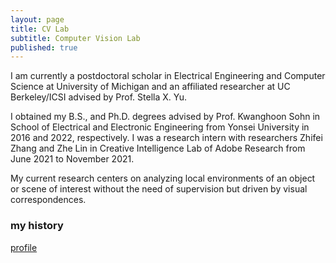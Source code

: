 ```yaml
---
layout: page
title: CV Lab
subtitle: Computer Vision Lab
published: true
---
```


I am currently a postdoctoral scholar in Electrical Engineering and Computer Science at University of Michigan and an affiliated researcher at UC Berkeley/ICSI advised by Prof. Stella X. Yu.

I obtained my B.S., and Ph.D. degrees advised by Prof. Kwanghoon Sohn in School of Electrical and Electronic Engineering from Yonsei University in 2016 and 2022, respectively. I was a research intern with researchers Zhifei Zhang and Zhe Lin in Creative Intelligence Lab of Adobe Research from June 2021 to November 2021.

My current research centers on analyzing local environments of an object or scene of interest without the need of supervision but driven by visual correspondences.

### my history

[profile](https://sr-jeon.github.io/)
